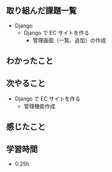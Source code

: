 ## 取り組んだ課題一覧
- Django
  - Django で EC サイトを作る
    - 管理画面（一覧、追加）の作成
## わかったこと

## 次やること
  - Django で EC サイトを作る<br>
     - 管理機能作成
## 感じたこと

## 学習時間
- 0.25h